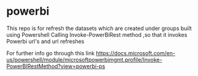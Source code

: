 # powerbi
This repo is for refresh the datasets which are created under groups built using Powershell
Calling Invoke-PowerBiRest method ,so that it invokes Powerbi url's and url refreshes

For further info go through this link
https://docs.microsoft.com/en-us/powershell/module/microsoftpowerbimgmt.profile/Invoke-PowerBIRestMethod?view=powerbi-ps
